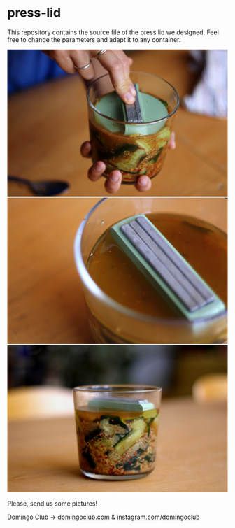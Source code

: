 # press-lid

This repository contains the source file of the press lid we designed. Feel free to change the parameters and adapt it to any container.

![](press-lid-00.jpg)
![](press-lid-01.jpg)
![](press-lid-02.jpg)

Please, send us some pictures!

Domingo Club → [domingoclub.com](domingoclub.com) & [instagram.com/domingoclub](https://instagram.com/domingoclub)
